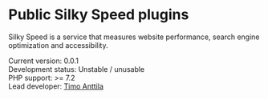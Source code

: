 # Public Silky Speed plugins

Silky Speed is a service that measures website performance, search engine optimization and accessibility.

Current version: 0.0.1  
Development status: Unstable / unusable  
PHP support: >= 7.2  
Lead developer: [Timo Anttila](https://github.com/timoanttila)